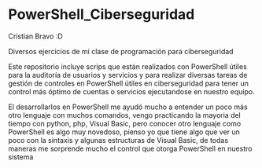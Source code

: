 # PowerShell_Ciberseguridad
Cristian Bravo :D

Diversos ejercicios de mi clase de programación para ciberseguridad

Este repositorio incluye scrips que están realizados con PowerShell útiles para la auditoría de usuarios y servicios y para realizar diversas tareas de gestión de controles en PowerShell útiles en ciberseguridad para tener un control más óptimo de cuentas o servicios ejecutandose en nuestro equipo.

El desarrollarlos en PowerShell me ayudó mucho a entender un poco más otro lenguaje con muchos comandos, vengo practicando la mayoria del tiempo con python, php, Visual Basic, pero conocer otro lenguaje como PowerShell es algo muy novedoso, pienso yo que tiene algo que ver un poco con la sintaxis y algunas estructuras de Visual Basic, de todas maneras me sorprende mucho el control que otorga PowerShell en nuestro sistema
